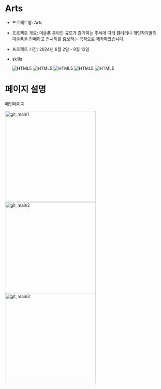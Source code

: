 # Arts
+ 프로젝트명: Arts

+ 프로젝트 개요: 미술품 온라인 규모가 증가하는 추세에 따라 갤러리나 개인작가들의 미술품을 판매하고 전시회를 홍보하는 목적으로 제작하였습니다.

+ 프로젝트 기간: 2024년 9월 2일 - 9월 13일


+ skills


  ![HTML5](https://img.shields.io/badge/React-20232A?style=for-the-badge&logo=react&logoColor=61DAFB)
  ![HTML5](https://img.shields.io/badge/TypeScript-007ACC?style=for-the-badge&logo=typescript&logoColor=white)
  ![HTML5](https://img.shields.io/badge/Next.js-000?logo=nextdotjs&logoColor=fff&style=for-the-badge)
  ![HTML5](	https://img.shields.io/badge/styled--components-DB7093?style=for-the-badge&logo=styled-components&logoColor=white)
  ![HTML5](https://img.shields.io/badge/Amazon_AWS-232F3E?style=for-the-badge&logo=amazon-aws&logoColor=white)




# 페이지 설명

메인페이지


<img width="300" alt="git_main1" src="https://github.com/user-attachments/assets/bc6ecca7-31b2-4a6c-8716-f7798a47960f">

<img width="300" alt="git_main2" src="https://github.com/user-attachments/assets/0c300a7e-ae15-4e46-ac92-ac4f62274d8e">

<img width="300" alt="git_main3" src="https://github.com/user-attachments/assets/2c8f51bb-d747-41f2-96b2-7dc51a0c9bea">

